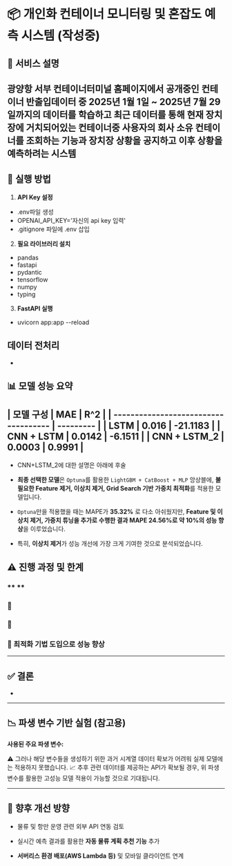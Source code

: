 # 📦 개인화 컨테이너 모니터링 및 혼잡도 예측 시스템 (작성중)

## 📝 서비스 설명
광양항 서부 컨테이너터미널 홈페이지에서 공개중인 컨테이너 반출입데이터 중 2025년 1월 1일 ~ 2025년 7월 29일까지의 데이터를 학습하고 최근 데이터를 통해
현재 장치장에 거치되어있는 컨테이너중 사용자의 회사 소유 컨테이너를 조회하는 기능과 장치장 상황을 공지하고 이후 상황을 예측하려는 시스템
--

## 🚀 실행 방법

1. **API Key 설정**
- .env파일 생성
- OPENAI_API_KEY='자신의 api key 입력'
- .gitignore 파일에 .env 삽입

2. **필요 라이브러리 설치**
- pandas
- fastapi
- pydantic
- tensorflow
- numpy
- typing

3. **FastAPI 실행**
- uvicorn app:app --reload

## 데이터 전처리
- 

## 📊 모델 성능 요약

| 모델 구성                                | MAE  | R^2 |
| ------------------------------------ | --------- |
| LSTM                 | 0.016    | -21.1183 |
| CNN + LSTM   | 0.0142    | -6.1511   |
| CNN + LSTM_2 | 0.0003 | 0.9991  |
---------------------------------
- CNN+LSTM_2에 대한 설명은 아래에 후술

- **최종 선택한 모델**은 `Optuna`를 활용한 `LightGBM + CatBoost + MLP` 앙상블에,
**불필요한 Feature 제거, 이상치 제거, Grid Search 기반 가중치 최적화**를 적용한 모델입니다.

- `Optuna`만을 적용했을 때는 MAPE가 **35.32%** 로 다소 아쉬웠지만,
**Feature 및 이상치 제거, 가중치 튜닝을 추가로 수행한 결과 MAPE 24.56%로 약 10%의 성능 향상**을 이루었습니다.

- 특히, **이상치 제거**가 성능 개선에 가장 크게 기여한 것으로 분석되었습니다.

## ⚠️ 진행 과정 및 한계

### ** **



### **🔸**


### **🔸**



### **🔸 최적화 기법 도입으로 성능 향상**



---

## ✅ 결론

- 
---

## 📉 파생 변수 기반 실험 (참고용)


**사용된 주요 파생 변수:**


⚠️ 그러나 해당 변수들을 생성하기 위한 과거 시계열 데이터 확보가 어려워 실제 모델에는 적용하지 못했습니다.
📈 추후 관련 데이터를 제공하는 API가 확보될 경우, 위 파생 변수를 활용한 고성능 모델 적용이 가능할 것으로 기대됩니다.

---

## 📮 향후 개선 방향

- 물류 및 항만 운영 관련 외부 API 연동 검토

- 실시간 예측 결과를 활용한 **자동 물류 계획 추천 기능** 추가

- **서버리스 환경 배포(AWS Lambda 등)** 및 모바일 클라이언트 연계
